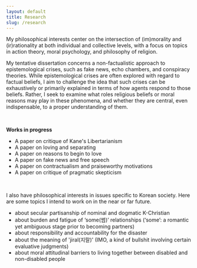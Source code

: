 ```yaml
---
layout: default
title: Research
slug: /research
---
```

My philosophical interests center on the intersection of (im)morality and (ir)rationality at both individual and collective levels, with a focus on topics in action theory, moral psychology, and philosophy of religion.

My tentative dissertation concerns a non-factualistic approach to epistemological crises, such as fake news, echo chambers, and conspiracy theories. While epistemological crises are often explored with regard to factual beliefs, I aim to challenge the idea that such crises can be exhaustively or primarily explained in terms of how agents respond to those beliefs. Rather, I seek to examine what roles religious beliefs or moral reasons may play in these phenomena, and whether they are central, even indispensable, to a proper understanding of them.

<br>

**Works in progress** 
* A paper on critique of Kane's Libertarianism
* A paper on loving and separating
* A paper on reasons to begin to love
* A paper on fake news and free speech
* A paper on contractualism and praiseworthy motivations
* A paper on critique of pragmatic skepticism

<br>

I also have philosophical interests in issues specific to Korean society. Here are some topics I intend to work on in the near or far future.
- about secular partisanship of nominal and dogmatic K-Christian
- about burden and fatigue of ‘some(썸)’ relationships (‘some’: a romantic yet ambiguous stage prior to becoming partners)
- about responsibility and accountability for the disaster
- about the meaning of 'jiral(지랄)' (IMO, a kind of bullshit involving certain evaluative judgments)
- about moral attitudinal barriers to living together between disabled and non-disabled people
